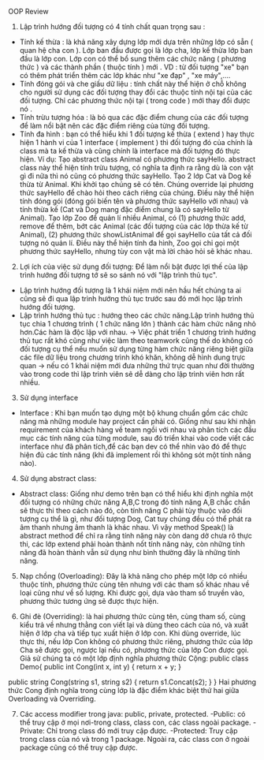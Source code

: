 OOP Review

1. Lập trình hướng đối tượng có 4 tính chất quan trọng sau :
- Tính kế thừa : là khả năng xây dựng lớp mới dựa trên những lớp có sẵn ( quan hệ cha con ). Lớp ban đầu được gọi là lớp cha, lớp kế thừa lớp ban đầu là lớp con. Lớp con có thể bổ sung thêm các chức năng ( phương thức ) và các thành phần ( thuộc tính ) mới .
VD : từ đối tượng "xe" bạn có thêm phát triển thêm các lớp khác như "xe đạp" , "xe máy",....
- Tính đóng gói và che giấu dữ liệu : tính chất này thể hiện ở chỗ không cho người sử dụng các đối tượng thay đổi các thuộc tính nội tại của các đối tượng. Chỉ các phương thức nội tại ( trong code ) mới thay đổi được nó . 
- Tính trừu tượng hóa : là bỏ qua các đặc điểm chung của các đối tượng để làm nổi bật nên các đặc điểm riêng của từng đối tượng.
-  Tính đa hình : bạn có thể hiểu khi 1 đối tượng kế thừa ( extend ) hay thực hiện 1 hành vi của 1 interface ( implement ) thì đối tượng đó của chính là class mà ta kế thừa và cũng chính là interface mà đối tượng đó thực hiện.
Ví dụ:
Tạo abstract class Animal có phương thức sayHello. abstract class này thể hiện tính trừu tượng, có nghĩa ta định ra rằng dù là con vật gì đi nữa thì nó cũng có phương thức sayHello.
Tạo 2 lớp Cat và Dog kế thừa từ Animal. Khi khởi tạo chúng sẽ có tên. Chúng override lại phương thức sayHello để chào hỏi theo cách riêng của chúng. Điều này thể hiện tính đóng gói (đóng gói biến tên và phương thức sayHello với nhau) và tính thừa kế (Cat và Dog mang đặc điểm chung là có sayHello từ Animal).
Tạo lớp Zoo để quản lí nhiều Animal, có (1) phương thức add, remove để thêm, bớt các Animal (các đối tượng của các lớp thừa kế từ Animal), (2) phương thức showListAnimal để gọi sayHello của tất cả đối tượng nó quản lí. Điều này thể hiện tính đa hình, Zoo gọi chỉ gọi một phương thức sayHello, nhưng tùy con vật mà lời chào hỏi sẽ khác nhau.

2. Lợi ích của việc sử dụng đối tượng:
Để làm nổi bật được lợi thế của lập trình hướng đối tượng tớ sẽ so sánh nó với "lập trình thủ tục".
- Lập trình hướng đối tượng là 1 khái niệm mới nên hầu hết chúng ta ai cũng sẽ đi qua lập trình hướng thủ tục trước sau đó mới học lập trình hướng đối tượng.
- Lập trình hướng thủ tục : hướng theo các chức năng.Lập trình hướng thủ tục chia 1 chương trình ( 1 chức năng lớn ) thành các hàm chức năng nhỏ hơn.Các hàm là độc lập với nhau.
-> Việc phát triển 1 chương trình hướng thủ tục rất khó cũng như việc làm theo teamwork cũng thế do không có đối tượng cụ thể nếu muốn sử dụng từng hàm chức năng riêng biệt giữa các file dữ liệu trong chương trình khó khăn, không dễ hình dung trực quan -> nếu có 1 khái niệm mới đưa những thứ trực quan như đời thường vào trong code thì lập trình viên sẽ dễ dàng cho lập trình viên hơn rất nhiều.

3. Sử dụng interface
- Interface : Khi bạn muốn tạo dựng một bộ khung chuẩn gồm các chức năng mà những module hay project cần phải có. Giống như sau khi nhận requirement của khách hàng về team ngồi với nhau và phân tích các đầu mục các tính năng của từng module, sau đó triển khai vào code viết các interface như đã phân tích,để các bạn dev có thể nhìn vào đó để thực hiện đủ các tính năng (khi đã implement rồi thì không sót một tính năng nào).

4. Sử dụng abstract class:
- Abstract class: Giống như demo trên bạn có thể hiểu khi định nghĩa một đối tượng có những chức năng A,B,C trong đó tính năng A,B chắc chắn sẽ thực thi theo cách nào đó, còn tính năng C phải tùy thuộc vào đối tượng cụ thể là gì, như đối tượng Dog, Cat tuy chúng đều có thể phát ra âm thanh nhưng âm thanh là khác nhau. Vì vậy method Speak() là abstract method để chỉ ra rằng tính năng này còn dang dở chưa rõ thực thi, các lớp extend phải hoàn thành nốt tính năng này, còn những tính năng đã hoàn thành vẫn sử dụng như bình thường đây là những tính năng.

5. Nạp chồng (Overloading): Đây là khả năng cho phép một lớp có nhiều thuộc tính, phương thức cùng tên nhưng với các tham số khác nhau về loại cũng như về số lượng. Khi được gọi, dựa vào tham số truyền vào, phương thức tương ứng sẽ được thực hiện.

6. Ghi đè (Overriding): là hai phương thức cùng tên, cùng tham số, cùng kiểu trả về nhưng thằng con viết lại và dùng theo cách của nó, và xuất hiện ở lớp cha và tiếp tục xuất hiện ở lớp con. Khi dùng override, lúc thực thi, nếu lớp Con không có phương thức riêng, phương thức của lớp Cha sẽ được gọi, ngược lại nếu có, phương thức của lớp Con được gọi.
Giả sử chúng ta có một lớp định nghĩa phương thức Cộng:
 public class Demo{
  public int Cong(int x, int y) {
    return x + y;
  }

  public string Cong(string s1, string s2) {
    return s1.Concat(s2);
  }
}
Hai phương thức Cong định nghĩa trong cùng lớp là đặc điểm khác biệt thứ hai giữa Overloading và Overriding.

7. Các access modifier trong java: public, private, protected.
-Public: có thể truy cập ở mọi nơi-trong class, class con, các class ngoài package.
-Private: Chỉ trong class đó mới truy cập được.
-Protected: Truy cập trong class của nó và trong 1 package. Ngoài ra, các class con ở ngoài package cũng có thể truy cập được.
